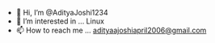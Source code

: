 - 👋 Hi, I’m @AdityaJoshi1234
- 👀 I’m interested in ... Linux
- 📫 How to reach me ... adityaajoshiapril2006@gmail.com

<!---
AdityaJoshi1234/AdityaJoshi1234 is a ✨ special ✨ repository because its `README.md` (this file) appears on your GitHub profile.
You can click the Preview link to take a look at your changes.
--->
